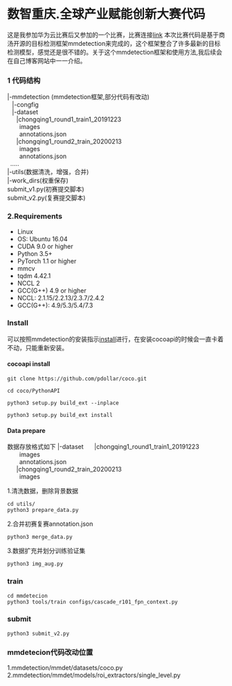 # 数智重庆.全球产业赋能创新大赛代码

这是我参加华为云比赛后又参加的一个比赛，比赛连接[link](https://tianchi.aliyun.com/competition/entrance/231763/introduction)
本次比赛代码是基于商汤开源的目标检测框架mmdetection来完成的，这个框架整合了许多最新的目标检测模型，感觉还是很不错的。关于这个mmdetection框架和使用方法,我后续会在自己博客网站中一一介绍。
### 1 代码结构
|-mmdetection (mmdetection框架,部分代码有改动)  
&ensp;  |-congfig  
&ensp; |-dataset  
&ensp;&ensp;&ensp;|chongqing1_round1_train1_20191223  
&ensp;&ensp;&ensp;&ensp;images  
&ensp;&ensp;&ensp;&ensp;annotations.json  
&ensp;&ensp;&ensp;|chongqing1_round2_train_20200213  
&ensp;&ensp;&ensp;&ensp;images  
&ensp;&ensp;&ensp;&ensp;annotations.json  
&ensp;.....  
|-utils(数据清洗，增强，合并)  
|-work_dirs(权重保存)  
submit_v1.py(初赛提交脚本)  
submit_v2.py(复赛提交脚本)  

### 2.Requirements
* Linux
* OS: Ubuntu 16.04
* CUDA 9.0 or higher
* Python 3.5+ 
* PyTorch 1.1 or higher
* mmcv
* tqdm 4.42.1
* NCCL 2
* GCC(G++) 4.9 or higher
* NCCL: 2.1.15/2.2.13/2.3.7/2.4.2
* GCC(G++): 4.9/5.3/5.4/7.3

### Install
可以按照mmdetection的安装指示[install](https://github.com/open-mmlab/mmdetection/blob/master/docs/INSTALL.md)进行，在安装cocoapi的时候会一直卡着不动，只能重新安装。

#### cocoapi install
```
git clone https://github.com/pdollar/coco.git

cd coco/PythonAPI

python3 setup.py build_ext --inplace

python3 setup.py build_ext install
```
#### Data prepare
数据存放格式如下
|-dataset 
&ensp;&ensp;&ensp;|chongqing1_round1_train1_20191223  
&ensp;&ensp;&ensp;&ensp;images  
&ensp;&ensp;&ensp;&ensp;annotations.json  
&ensp;&ensp;&ensp;|chongqing1_round2_train_20200213  
&ensp;&ensp;&ensp;&ensp;images  

1.清洗数据，删除背景数据
```
cd utils/
python3 prepare_data.py
```
2.合并初赛复赛annotation.json
```
python3 merge_data.py
```
3.数据扩充并划分训练验证集
```
python3 img_aug.py
```

### train
```
cd mmdetecion
python3 tools/train configs/cascade_r101_fpn_context.py
```
### submit 
```
python3 submit_v2.py
```
### mmdetecion代码改动位置
1.mmdetection/mmdet/datasets/coco.py  
2.mmdetection/mmdet/models/roi_extractors/single_level.py  
